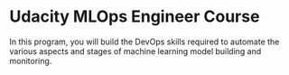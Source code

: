 # Udacity MLOps Engineer Course

In this program, you will build the DevOps skills required to automate the various aspects and stages of machine learning model building and monitoring.
